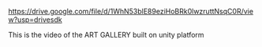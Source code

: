 https://drive.google.com/file/d/1WhN53blE89eziHoBRk0lwzruttNsqC0R/view?usp=drivesdk

This is the video of the ART GALLERY built on unity platform
